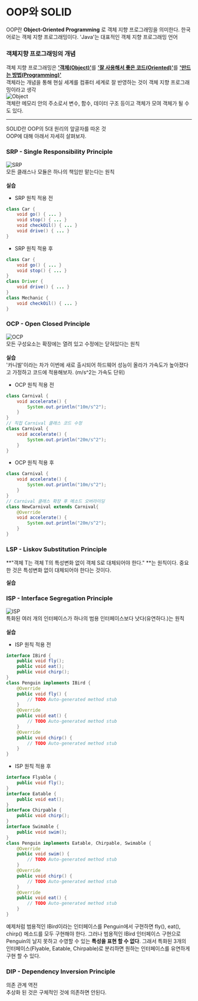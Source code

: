 # OOP와 SOLID
OOP란 **Object-Oriented Programming** 로 객체 지향 프로그래밍을 의미한다. 한국어로는 객체 지향 프로그래밍이다. 'Java'는 대표적인 객체 지향 프로그래밍 언어

### 객체지향 프로그래밍의 개념
객체 지향 프로그래밍은 <u>**'객체(Object)'**</u>를 <u>**'잘 사용해서 좋은 코드(Oriented)'**</u>를 <u>**'만드는 방법(Programming)'**</u></br>
객체라는 개념을 통해 현실 세계를 컴퓨터 세계로 잘 반영하는 것이 객체 지향 프로그래밍이라고 생각</br>
![Object](http://cfile3.uf.tistory.com/image/9907133359B1277416B9BE)</br>
객체란 메모리 안의 주소로서 변수, 함수, 데이터 구조 등이고 객체가 모여 객체가 될 수도 있다.

***
SOLID란 OOP의 5대 원리의 앞글자를 따온 것</br>OOP에 대해 아래서 자세히 살펴보자.
### SRP - Single Responsibility Principle
![SRP](http://cfile2.uf.tistory.com/image/993A5D3359AFD6562DED93)</br>
모든 클래스나 모듈은 하나의 책임만 맡는다는 원칙</br></br>
**실습**
- SRP 원칙 적용 전
```java
class Car {
    void go() { ... }
    void stop() { ... }
    void checkOil() { ... }
    void drive() { ... }
}
```
- SRP 원칙 적용 후
```java
class Car {
    void go() { ... }
    void stop() { ... }
}
class Driver {
    void drive() { ... }
}
class Mechanic {
    void checkOil() { ... }
}
```

### OCP - Open Closed Principle
![OCP](http://cfile3.uf.tistory.com/image/99CE973359AFD7180541BD)</br>모든 구성요소는 확장에는 열려 있고 수정에는 닫혀있다는 원칙</br></br>
**실습**</br>
'카니발'이라는 차가 이번에 새로 출시되어 하드웨어 성능이 올라가 가속도가 높아졌다고 가정하고 코드에 적용해보자. (m/s^2는 가속도 단위)
- OCP 원칙 적용 전
```java
class Carnival {
    void accelerate() {
        System.out.println("10m/s^2");
    }
}
// 직접 Carnival 클래스 코드 수정
class Carnival {
    void accelerate() {
        System.out.println("20m/s^2");
    }
}
```
- OCP 원칙 적용 후
```java
class Carnival {
    void accelerate() {
        System.out.println("10m/s^2");
    }
}
// Carnival 클래스 확장 후 메소드 오버라이딩
class NewCarnival extends Carnival{
    @Override
    void accelerate() {
        System.out.println("20m/s^2");        
    }
}
```

### LSP - Liskov Substitution Principle
**"객체 T는 객체 T의 특성변화 없이 객체 S로 대체되어야 한다." **는 원칙이다. 중요한 것은 특성변화 없이 대체되어야 한다는 것이다.</br>

**실습**</br>

### ISP - Interface Segregation Principle
![ISP](http://cfile1.uf.tistory.com/image/9964833359AFDD6A14FCAC)</br>
특화된 여러 개의 인터페이스가 하나의 범용 인터페이스보다 낫다(유연하다.)는 원칙</br></br>
**실습**  
- ISP 원칙 적용 전
```java
interface IBird {
    public void fly();
    public void eat();
    public void chirp();
}
class Penguin implements IBird {
    @Override
    public void fly() {
        // TODO Auto-generated method stub
    }
    @Override
    public void eat() {
        // TODO Auto-generated method stub
    }
    @Override
    public void chirp() {
        // TODO Auto-generated method stub
    }
}
```
- ISP 원칙 적용 후
```java
interface Flyable {
    public void fly();
}
interface Eatable {
    public void eat();
}
interface Chirpable {
    public void chirp();
}
interface Swimable {
    public void swim();
}
class Penguin implements Eatable, Chirpable, Swimable {
    @Override
    public void swim() {
        // TODO Auto-generated method stub
    }
    @Override
    public void chirp() {
        // TODO Auto-generated method stub
    }
    @Override
    public void eat() {
        // TODO Auto-generated method stub
    }
}
```

예제처럼 범용적인 IBird이라는 인터페이스를 Penguin에서 구현하면 fly(), eat(), chirp() 메소드를 모두 구현해야 한다.
그러나 범용적인 IBird 인터페이스 구현으로 Penguin의 날지 못하고 수영할 수 있는 **특성을 표현 할 수 없다**.
그래서 특화된 3개의 인터페이스(Flyable, Eatable, Chirpable)로 분리하면 원하는 인터페이스를 유연하게 구현 할 수 있다.

### DIP - Dependency Inversion Principle
의존 관계 역전</br>
추상화 된 것은 구체적인 것에 의존하면 안된다.
